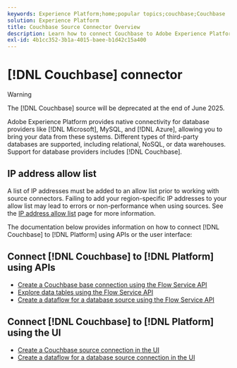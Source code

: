 ```yaml
---
keywords: Experience Platform;home;popular topics;couchbase;Couchbase
solution: Experience Platform
title: Couchbase Source Connector Overview
description: Learn how to connect Couchbase to Adobe Experience Platform using APIs or the user interface.
exl-id: 4b1cc352-3b1a-4015-baee-b1d42c15a400
---
```

# [!DNL Couchbase] connector

>[!WARNING]
>
>The [!DNL Couchbase] source will be deprecated at the end of June 2025.

Adobe Experience Platform provides native connectivity for database providers like [!DNL Microsoft], MySQL, and [!DNL Azure], allowing you to bring your data from these systems. Different types of third-party databases are supported, including relational, NoSQL, or data warehouses. Support for database providers includes [!DNL Couchbase].

## IP address allow list

A list of IP addresses must be added to an allow list prior to working with source connectors. Failing to add your region-specific IP addresses to your allow list may lead to errors or non-performance when using sources. See the [IP address allow list](../../ip-address-allow-list.md) page for more information.

The documentation below provides information on how to connect [!DNL Couchbase] to [!DNL Platform] using APIs or the user interface:

## Connect [!DNL Couchbase] to [!DNL Platform] using APIs

- [Create a Couchbase base connection using the Flow Service API](../../tutorials/api/create/databases/couchbase.md)
- [Explore data tables using the Flow Service API](../../tutorials/api/explore/tabular.md)
- [Create a dataflow for a database source using the Flow Service API](../../tutorials/api/collect/database-nosql.md)

## Connect [!DNL Couchbase] to [!DNL Platform] using the UI

- [Create a Couchbase source connection in the UI](../../tutorials/ui/create/databases/couchbase.md)
- [Create a dataflow for a database source connection in the UI](../../tutorials/ui/dataflow/databases.md)
